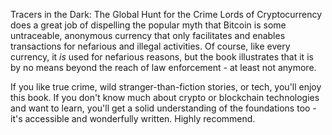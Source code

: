 Tracers in the Dark: The Global Hunt for the Crime Lords of Cryptocurrency does a great job of dispelling the popular myth that Bitcoin is some untraceable, anonymous currency that only facilitates and enables transactions for nefarious and illegal activities. Of course, like every currency, it *is* used for nefarious reasons, but the book illustrates that it is by no means beyond the reach of law enforcement - at least not anymore. 

If you like true crime, wild stranger-than-fiction stories, or tech, you'll enjoy this book. If you don't know much about crypto or blockchain technologies and want to learn, you'll get a solid understanding of the foundations too - it's accessible and wonderfully written. Highly recommend.